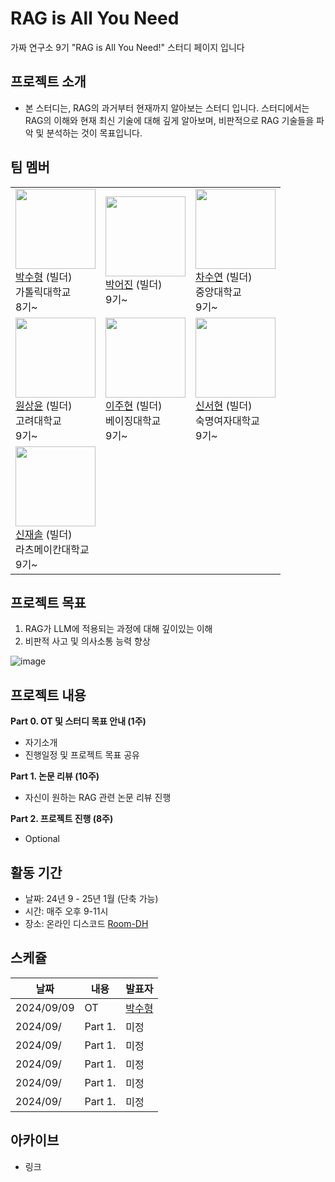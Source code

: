# RAG is All You Need
가짜 연구소 9기 "RAG is All You Need!" 스터디 페이지 입니다

## 프로젝트 소개
- 본 스터디는, RAG의 과거부터 현재까지 알아보는 스터디 입니다. 스터디에서는 RAG의 이해와 현재 최신 기술에 대해 깊게 알아보며, 비판적으로 RAG 기술들을 파악 및 분석하는 것이 목표입니다.

## 팀 멤버
|  | | | 
|---|------|-------|
|   <img src = "https://github.com/user-attachments/assets/3f0116bb-f818-437e-a414-5628b24d0812" width="128px;"/> <br/> [박수형](https://github.com/Coding-Child) (빌더) <br/> 가톨릭대학교 <br/> 8기~ <br/> | <img src = "https://github.com/user-attachments/assets/5c3994a0-b7cc-435c-91fe-43b2f7bf4720" width="128px;"/> <br/> [박어진](https://github.com/likecola) (빌더) <br/> 9기~ | <img src = "https://github.com/user-attachments/assets/5c3994a0-b7cc-435c-91fe-43b2f7bf4720" width="128px;"/> <br/> [차수연](https://github.com/cha-suyeon) (빌더) <br/> 중앙대학교 <br/> 9기~ <br/> |
| <img src = "https://github.com/user-attachments/assets/5c3994a0-b7cc-435c-91fe-43b2f7bf4720" width="128px;"/> <br/> [원상윤](https://github.com/comibear) (빌더) <br/> 고려대학교 <br/> 9기~ <br/> | <img src = "https://github.com/user-attachments/assets/5c3994a0-b7cc-435c-91fe-43b2f7bf4720" width="128px;"/> <br/> [이주현](https://github.com/GitLeo1) (빌더) <br/> 베이징대학교 <br/> 9기~ <br/> | <img src = "https://github.com/user-attachments/assets/5c3994a0-b7cc-435c-91fe-43b2f7bf4720" width="128px;"/> <br/> [신서현](https://github.com/sseoni) (빌더) <br/> 숙명여자대학교 <br/> 9기~ <br/> | 
<img src = "https://github.com/user-attachments/assets/5c3994a0-b7cc-435c-91fe-43b2f7bf4720" width="128px;"/> <br/> [신재솔](https://github.com/ysys143) (빌더) <br/> 라츠메이칸대학교 <br/> 9기~ <br/>|

## 프로젝트 목표
1. RAG가 LLM에 적용되는 과정에 대해 깊이있는 이해
2. 비판적 사고 및 의사소통 능력 향상

![image](https://github.com/user-attachments/assets/c84711c8-754f-4e5a-8ef9-86b6e15e2d5d)

## 프로젝트 내용
**Part 0. OT 및 스터디 목표 안내 (1주)**
  - 자기소개 
  - 진행일정 및 프로젝트 목표 공유

**Part 1. 논문 리뷰 (10주)**
  - 자신이 원하는 RAG 관련 논문 리뷰 진행

**Part 2. 프로젝트 진행 (8주)**
  - Optional

## 활동 기간
- 날짜: 24년 9 - 25년 1월 (단축 가능)
- 시간: 매주 오후 9-11시
- 장소: 온라인 디스코드 [Room-DH](https://discord.com/channels/944032730050621450/1068785242690830366)

## 스케쥴

| 날짜 | 내용 | 발표자 | 
| -------- | -------- | ---- |
| 2024/09/09 | OT       |[박수형](https://github.com/Coding-Child)      |
| 2024/09/ |  Part 1. | 미정 | 
| 2024/09/ |  Part 1. | 미정 |  
| 2024/09/ |  Part 1. | 미정 |  
| 2024/09/ |  Part 1. | 미정 |  
| 2024/09/ |  Part 1. | 미정 |  

## 아카이브
- 링크
